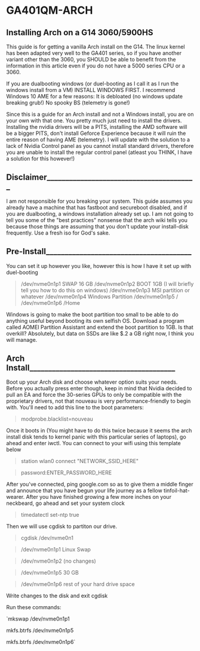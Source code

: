 # GA401QM-ARCH
## Installing Arch on a G14 3060/5900HS

This guide is for getting a vanilla Arch install on the G14. The linux kernel has been adapted very well to the GA401 series, so if you have another variant other than the 3060, you SHOULD be able to benefit from the information in this article even if you do not have a 5000 series CPU or a 3060. 

If you are dualbooting windows (or duel-booting as I call it as I run the windows install from a VM) INSTALL WINDOWS FIRST. I recommend Windows 10 AME for a few reasons:
It is debloated (no windows update breaking grub!)
No spooky BS (telemetry is gone!)

Since this is a guide for an Arch install and not a Windows install, you are on your own with that one. You pretty much just need to install the drivers. Installing the nvidia drivers will be a PITS, installing the AMD software will be a bigger PITS, don't install Geforce Experience because it will ruin the entire reason of having AME (telemetry). I will update with the solution to a lack of Nvidia Control panel as you cannot install standard drivers, therefore you are unable to install the regular control panel (atleast you THINK, I have a solution for this however!)

## Disclaimer________________________________________
I am not responsible for you breaking your system. This guide assumes you already have a machine that has fastboot and secureboot disabled, and if you are dualbooting, a windows installation already set up. I am not going to tell you some of the "best practices" nonsense that the arch wiki tells you because those things are assuming that you don't update your install-disk frequently. Use a fresh iso for God's sake.

## Pre-Install_______________________________________
You can set it up however you like, however this is how I have it set up with duel-booting
> /dev/nvme0n1p1 SWAP 16 GB
> /dev/nvme0n1p2 BOOT 1GB (I will briefly tell you how to do this on windows)
> /dev/nvme0n1p3 MSI partition or whatever
> /dev/nvme0n1p4 Windows Partition
> /dev/nvme0n1p5 /
> /dev/nvme0n1p6 /Home

Windows is going to make the boot partition too small to be able to do anything useful beyond booting its own selfish OS. Download a program called AOMEI Partition Assistant and extend the boot partition to 1GB. Is that overkill? Absolutely, but data on SSDs are like $.2 a GB right now, I think you will manage.

## Arch Install_______________________________________

Boot up your Arch disk and choose whatever option suits your needs. Before you actually press enter though, keep in mind that Nvidia decided to pull an EA and force the 30-series GPUs to only be compatible with the proprietary drivers, not that nouveau is very performance-friendly to begin with. You'll need to add this line to the boot parameters:

> modprobe.blacklist=nouveau

Once it boots in (You might have to do this twice because it seems the arch install disk tends to kernel panic with this particular series of laptops), go ahead and enter iwctl. You can connect to your wifi using this template below

> station wlan0 connect "NETWORK_SSID_HERE"

> password:ENTER_PASSWORD_HERE

After you've connected, ping google.com so as to give them a middle finger and announce that you have begun your life journey as a fellow tinfoil-hat-wearer. After you have finished growing a few more inches on your neckbeard, go ahead and set your system clock

> timedatectl set-ntp true

Then we will use cgdisk to partiton our drive.

> cgdisk /dev/nvme0n1

> /dev/nvme0n1p1 Linux Swap

> /dev/nvme0n1p2 (no changes)

> /dev/nvme0n1p5 30 GB

> /dev/nvme0n1p6 rest of your hard drive space

Write changes to the disk and exit cgdisk

Run these commands:

`mkswap /dev/nvme0n1p1

mkfs.btrfs /dev/nvme0n1p5

mkfs.btrfs /dev/nvme0n1p6`
